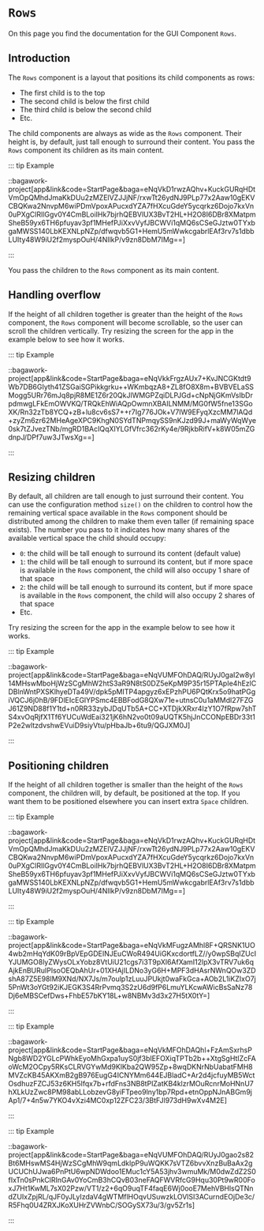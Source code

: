 <script>
	import ViewApp from '$lib/ViewApp.svelte'
</script>

# `Rows`
On this page you find the documentation for the GUI Component `Rows`.



## Introduction
The `Rows` component is a layout that positions its child components as rows:

* The first child is to the top
* The second child is below the first child
* The third child is below the second child
* Etc.

The child components are always as wide as the `Rows` component. Their height is, by default, just tall enough to surround their content. You pass the `Rows` component its children as its main content.

::: tip Example

::bagawork-project[app&link&code=StartPage&baga=eNqVkD1rwzAQhv+KuckGURqHDtVmOpQMhdJmaKkDUu2zMZElVZJJjNF/rxwTt26ydNJ9PLp77x2Aaw10gEKVCBQKwa2NnvpM6wiPDmVpoxAPucxdYZA7fHXcuGdeY5ycqrkz6Dojo7kxVn0uPXgClRIlGgv0Y4CmBLoiIHk7bjrhQEBVlUX3BvT2HL+H2O8I6DBr8XMatpmSheB59yx6TH6pfuyav3pf1MHefPJiXxvVyfJBCWVi1qMQ6sCSeGJztw0TYxbgaMWSS140LbKEXNLpNZp/dfwqvb5G1+HemU5mWwkcgabrlEAf3rv7s1dbbLUIty48W9iU2f2myspOuH/4NIlkP/v9zn8DbM7IMg==]

:::

You pass the children to the `Rows` component as its main content.





## Handling overflow
If the height of all children together is greater than the height of the `Rows` component, the `Rows` component will become scrollable, so the user can scroll the children vertically. Try resizing the screen for the app in the example below to see how it works.

::: tip Example

::bagawork-project[app&link&code=StartPage&baga=eNqVkkFrgzAUx7+KvJNCGKtdt9Wb7DB6GIyth41ZSGaiSGPikkgrku++WKmbqzA8+ZL8fO8X8m+BVBVELaSSMogg5URr76mJq8pjR8ME1Z6r20QkJlWMGPZqiDLPJGd+cNpNjGKmVsIbDrpdmwgLFkEmOWVKQ/TRQkEhWiAQpOwmnXBAILNMM/MG0fW5fne13SGoXK/Rn32zTb8YCQ+zB+lu8cv6sS7++r7Ig776JOk+V7IW9EFyqXzcMM7lAQd+zyZm6zr62MHeAgeXPC9KhgN0SYdTNPmqySS9nKJzd99J+maWyWqWye0sk7tZJvezTNb/mgRD1BAcIQqXIYLGfVfrc362rKy4e/9RjkbRifV+k8W05mZGdnpJ/DPf7uw3JTwsXg==]

:::


## Resizing children
By default, all children are tall enough to just surround their content. You can use the configuration method `size()` on the children to control how the remaining vertical space available in the `Rows` component should be distributed among the children to make them even taller (if remaining space exists). The number you pass to it indicates how many shares of the available vertical space the child should occupy:

* `0`: the child will be tall enough to surround its content (default value)
* `1`: the child will be tall enough to surround its content, but if more space is available in the `Rows` component, the child will also occupy 1 share of that space
* `2`: the child will be tall enough to surround its content, but if more space is available in the `Rows` component, the child will also occupy 2 shares of that space
* Etc.

Try resizing the screen for the app in the example below to see how it works.

::: tip Example

::bagawork-project[app&link&code=StartPage&baga=eNqVUMFOhDAQ/RUyJ0gaI2w8yI14MHswMboHjWzSCgMhW2htS3aR9N8tS0DZ5eKpM9P35r15PTApIe4hEzlCDBlnWntPXSKlhyeDTa49V/dpk5pMITP4apgyz6xEPzhPU6PQtKrx5o9hatPGgiVQCJ6j0hB/9FDlEIcEGlYPSmc4EBBFodG8QXw71e+utnsC0u1aMMdl27FZGJ61Z9ND88f1Y1td+n0RR33zybJDqUTb5A+CC+XTDjkXRxr4IzY1O7fRpw7shTS4xvOqRjfX1Tf6YUCuWdEai321jK6hN2vo0t09aUQTK5hjJnCCONpEBDr33t1P2e2wltzdvshwEVuiD9siyVtu/pHbaJb+6tu9/QGJXM0J]

:::




## Positioning children
If the height of all children together is smaller than the height of the `Rows` component, the children will, by default, be positioned at the top. If you want them to be positioned elsewhere you can insert extra `Space` children.

::: tip Example

::bagawork-project[app&link&code=StartPage&baga=eNqVkD1rwzAQhv+KuckGURqHDtVmOpQMhdJmaKkDUu2zMZElVZJJjNF/rxwTt26ydNJ9PLp77x2Aaw10gEKVCBQKwa2NnvpM6wiPDmVpoxAPucxdYZA7fHXcuGdeY5ycqrkz6Dojo7kxVn0uPXgClRIlGgv0Y4CmBLoiIHk7bjrhQEBVlUX3BvT2HL+H2O8I6DBr8XMatpmSheB59yx6TH6pfuyav3pf1MHefPJiXxvVyfJBCWVi1qMQ6sCSeGJztw0TYxbgaMWSS140LbKEXNLpNZp/dfwqvb5G1+HemU5mWwkcgabrlEAf3rv7s1dbbLUIty48W9iU2f2myspOuH/4NIlkP/v9zn8DbM7IMg==]

:::

::: tip Example

::bagawork-project[app&link&code=StartPage&baga=eNqVkMFugzAMhl8F+QRSNK1UO4wb2mHqYdK09rBpVEpGDEINJEuCWoR494UiGKxcdortfLZ//y0wpSBqIZUcIYJUMGO8lyZWysOLxYobz8VtUiU21cgs7i3T9pXl6AfXamI12lpX3vTRV7uk6qAjkEnBURuIPlsoOEQbAhUr+01XHAjILDNo3yG6H+MPF3dHAsrNWnQOw3ZDshA87Z5E98lM9XNd/NX7Js/m7oulp1zLuuJPUkjt0waFkGca+AOb2L1iKZIxO7j5PnWt3oYGt92iKJEGK3S4RrPvmq3S2zU6d9fP6LmuYLKcwAWicBsSaNz78Dj6eMBSCefDws+FhbE57bKY18L+w8NBMv3d3x27H5tX0tY=]

:::

::: tip Example

::bagawork-project[app&link&code=StartPage&baga=eNqVkMFOhDAQhl+FzAmSxrhsPNgb8WD2YGLcPWhkEyoMhGxpa1uyS0jf3bIEFOXiqTPTb2b++XtgSgHtIZcFAoWcM2OCpy5RKsCLRVGYwMd9KlKba2QW95Zp+8wqDKNrNbUabatFMH8MVZcKB45AKXmB2gB976EugG4ICNYMm644EJBladC+Ar2d4jcfuyMB5WctOsdhuzFZCJ53z6KH5Ifqx7b+rfdFns3NB8tPlZatKB4klzrMOuRcnrMoHNnU7hXLkUzZwc8PM98abLLobzevG8yiFTpeo9lny1bp7Rpd+etnOppNJnABGm9jAp1/7+4n5w7YKO4vXzi4MC0xp12ZFC23/3BtFJl973dH9wXv4M2E]

:::

::: tip Example

::bagawork-project[app&link&code=StartPage&baga=eNqVUMFOhDAQ/RUyJ0gao2s82Bt6MHswMS4HjWzSCgMhW9qmLdklpP9uWQKK7sVTZ6bvvXnzBuBaAx2gUCUChUJwa6PnPtU6wpNDWdoo1EMuc1cY5A53jhv3wmuMk/M0dwZdZ2S0fIxTn0sPnkClRInGAv0YoCmB3hCQvB03neFAQFWVRfcG9Hqu30Pt9wR00FoxJ7Ht1KwML7sX02Pzw/VT1/z2+6qO9uqTF4faqE6Wj0ooE7MehVBHlsQTNndZUIxZpjRL/qJF0yJLyIzdaV4gWTMflHOqvUSuwzkLOVlSI3ACurndEOjDe3c/R5Fhq0U4ZRXJKoXUHrZVWnbC/SOGySX73u/3/gv5Zr1s]

:::